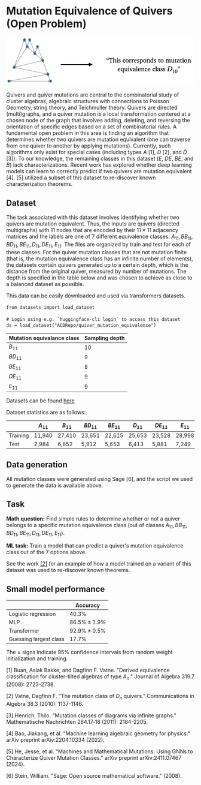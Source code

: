 # Mutation Equivalence of Quivers (Open Problem)

![Quiver task graphic](fig-quiver.png)

Quivers and quiver mutations are central to the combinatorial study of cluster algebras, algebraic structures with connections to Poisson Geometry, string theory, and Teichmuller theory. Quivers are directed (multi)graphs, and a quiver mutation is a local transformation centered at a chosen node of the graph that involves adding, deleting, and reversing the orientation of specific edges based on a set of combinatorial rules. A fundamental open problem in this area is finding an algorithm that determines whether two quivers are mutation equivalent (one can traverse from one quiver to another by applying mutations). Currently, such algorithms only exist for special cases (including types $A$ \[1\], $D$ \[2\], and $\tilde{D}$ \[3\]). To our knowledge, the remaining classes in this dataset ($E$, $DE$, $BE$, and $B$) lack characterizations. Recent work has explored whether deep learning models can learn to correctly predict if two quivers are mutation equivalent \[4\]. \[5\] utilized a subset of this dataset to re-discover known characterization theorems. 

## Dataset 

The task associated with this dataset involves identifying whether two quivers are mutation equivalent. Thus, the inputs are quivers (directed multigraphs) with $11$ nodes that are encoded by their $11 \times 11$ adjacency matrices and the labels are one of $7$ different equivalence classes: $A_{11},BB_{11},BD_{11},BE_{11},D_{11},DE_{11},E_{11}$. The files are organized by train and test for each of these classes. For the quiver mutation classes that are not mutation finite (that is, the mutation equivalence class has an infinite number of elements), the datasets contain quivers generated up to a certain depth, which is the distance from the original quiver, measured by number of mutations. The depth is specified in the table below and was chosen to achieve as close to a balanced dataset as possible. 

This data can be easily downloaded and used via transformers datasets. 

```
from datasets import load_dataset

# Login using e.g. `huggingface-cli login` to access this dataset
ds = load_dataset("ACDRepo/quiver_mutation_equivalence")
```

| Mutation equivalance class | Sampling depth |
|---|---|
| $B_{11}$ | 10 |
| $BD_{11}$ | 9 |
| $BE_{11}$ | 8 |
| $DE_{11}$ | 9 |
| $E_{11}$ | 9 |

Datasets can be found [here](https://drive.google.com/file/d/1UmRLOhNq2mX6s4NQPIgciuGG9HfvrKWC/view?usp=sharing)

Dataset statistics are as follows:

| | $A_{11}$ | $B_{11}$ | $BD_{11}$ | $BE_{11}$ | $D_{11}$ | $DE_{11}$ | $E_{11}$ | Total |
|---|---|--|---|---|---|----|----|---|
| Training | 11,940 | 27,410 | 23,651 | 22,615 | 25,653 | 23,528 | 28,998 | 163,795 |
| Test | 2,984 | 6,852 | 5,912 | 5,653 | 6,413 | 5,881 | 7,249 | 40,944 |


## Data generation

All mutation classes were generated using Sage \[6\], and the script we used to generate the data is available above.

## Task

**Math question:** Find simple rules to determine whether or not a quiver belongs to a specific mutation equivalence class (out of classes $A_{11},BB_{11},BD_{11},BE_{11},D_{11},DE_{11},E_{11}$).

**ML task:** Train a model that can predict a quiver's mutation equivalence class out of the 7 options above.

See the work [\[2\]](https://arxiv.org/abs/2411.07467) for an example of how a model trained on a variant of this dataset was used to re-discover known theorems.

## Small model performance

|  | Accuracy | 
|----------|----------|
| Logistic regression | $40.3\%$ |
| MLP | $86.5\% \pm 1.9\%$ | 
| Transformer | $92.9\% \pm 0.5\%$ |
| Guessing largest class | $17.7\%$ |

The $\pm$ signs indicate 95% confidence intervals from random weight initialization and training.

\[1\] Buan, Aslak Bakke, and Dagfinn F. Vatne. "Derived equivalence classification for cluster-tilted algebras of type $A_n$." Journal of Algebra 319.7 (2008): 2723-2738.

\[2\] Vatne, Dagfinn F. "The mutation class of $D_n$ quivers." Communications in Algebra 38.3 (2010): 1137-1146.

\[3\] Henrich, Thilo. "Mutation classes of diagrams via infinite graphs." Mathematische Nachrichten 284.17‐18 (2011): 2184-2205.

\[4\] Bao, Jiakang, et al. "Machine learning algebraic geometry for physics." arXiv preprint arXiv:2204.10334 (2022).

\[5\] He, Jesse, et al. "Machines and Mathematical Mutations: Using GNNs to Characterize Quiver Mutation Classes." arXiv preprint arXiv:2411.07467 (2024).

\[6\] Stein, William. "Sage: Open source mathematical software." (2008).

